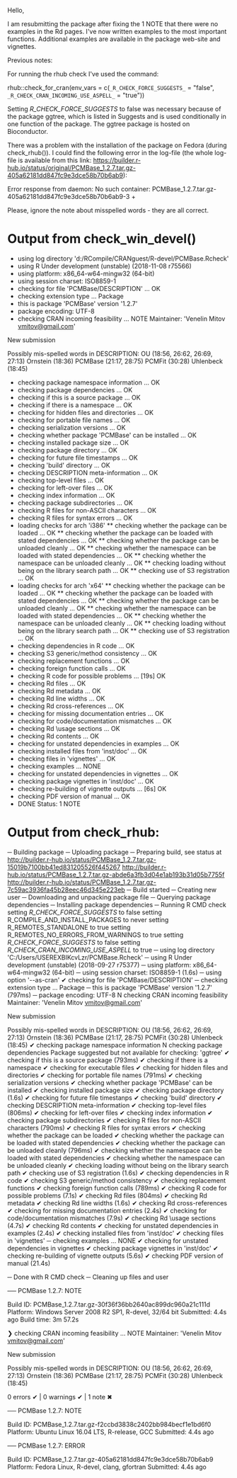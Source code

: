 Hello, 

I am resubmitting the package after fixing the 1 NOTE that there were no examples in the Rd pages. I've now written examples to the most important functions. Additional examples are available in the package web-site and vignettes. 

Previous notes:

For running the rhub check I've used the command: 

rhub::check_for_cran(env_vars = c(`_R_CHECK_FORCE_SUGGESTS_` = "false", `_R_CHECK_CRAN_INCOMING_USE_ASPELL_` = "true"))

Setting _R_CHECK_FORCE_SUGGESTS_ to false was necessary because of the package ggtree, which is listed in Suggests and is used conditionally in one function of the package. The ggtree package is hosted on Bioconductor.

There was a problem with the installation of the package on Fedora (during check_rhub()). I could find the following error in the log-file (the whole log-file is available from this link: https://builder.r-hub.io/status/original/PCMBase_1.2.7.tar.gz-405a62181dd847fc9e3dce58b70b6ab9):

Error response from daemon: No such container: PCMBase_1.2.7.tar.gz-405a62181dd847fc9e3dce58b70b6ab9-3
+

Please, ignore the note about misspelled words - they are all correct. 

# Output from check_win_devel()
* using log directory 'd:/RCompile/CRANguest/R-devel/PCMBase.Rcheck'
* using R Under development (unstable) (2018-11-08 r75566)
* using platform: x86_64-w64-mingw32 (64-bit)
* using session charset: ISO8859-1
* checking for file 'PCMBase/DESCRIPTION' ... OK
* checking extension type ... Package
* this is package 'PCMBase' version '1.2.7'
* package encoding: UTF-8
* checking CRAN incoming feasibility ... NOTE
Maintainer: 'Venelin Mitov <vmitov@gmail.com>'

New submission

Possibly mis-spelled words in DESCRIPTION:
  OU (18:56, 26:62, 26:69, 27:13)
  Ornstein (18:36)
  PCMBase (21:17, 28:75)
  PCMFit (30:28)
  Uhlenbeck (18:45)
* checking package namespace information ... OK
* checking package dependencies ... OK
* checking if this is a source package ... OK
* checking if there is a namespace ... OK
* checking for hidden files and directories ... OK
* checking for portable file names ... OK
* checking serialization versions ... OK
* checking whether package 'PCMBase' can be installed ... OK
* checking installed package size ... OK
* checking package directory ... OK
* checking for future file timestamps ... OK
* checking 'build' directory ... OK
* checking DESCRIPTION meta-information ... OK
* checking top-level files ... OK
* checking for left-over files ... OK
* checking index information ... OK
* checking package subdirectories ... OK
* checking R files for non-ASCII characters ... OK
* checking R files for syntax errors ... OK
* loading checks for arch 'i386'
** checking whether the package can be loaded ... OK
** checking whether the package can be loaded with stated dependencies ... OK
** checking whether the package can be unloaded cleanly ... OK
** checking whether the namespace can be loaded with stated dependencies ... OK
** checking whether the namespace can be unloaded cleanly ... OK
** checking loading without being on the library search path ... OK
** checking use of S3 registration ... OK
* loading checks for arch 'x64'
** checking whether the package can be loaded ... OK
** checking whether the package can be loaded with stated dependencies ... OK
** checking whether the package can be unloaded cleanly ... OK
** checking whether the namespace can be loaded with stated dependencies ... OK
** checking whether the namespace can be unloaded cleanly ... OK
** checking loading without being on the library search path ... OK
** checking use of S3 registration ... OK
* checking dependencies in R code ... OK
* checking S3 generic/method consistency ... OK
* checking replacement functions ... OK
* checking foreign function calls ... OK
* checking R code for possible problems ... [19s] OK
* checking Rd files ... OK
* checking Rd metadata ... OK
* checking Rd line widths ... OK
* checking Rd cross-references ... OK
* checking for missing documentation entries ... OK
* checking for code/documentation mismatches ... OK
* checking Rd \usage sections ... OK
* checking Rd contents ... OK
* checking for unstated dependencies in examples ... OK
* checking installed files from 'inst/doc' ... OK
* checking files in 'vignettes' ... OK
* checking examples ... NONE
* checking for unstated dependencies in vignettes ... OK
* checking package vignettes in 'inst/doc' ... OK
* checking re-building of vignette outputs ... [6s] OK
* checking PDF version of manual ... OK
* DONE
Status: 1 NOTE

# Output from check_rhub:
─  Building package
─  Uploading package
─  Preparing build, see status at
   http://builder.r-hub.io/status/PCMBase_1.2.7.tar.gz-15019b7100bb41ed831205526f445267
   http://builder.r-hub.io/status/PCMBase_1.2.7.tar.gz-abde6a3fb3d04e1ab193b31d05b7755f
   http://builder.r-hub.io/status/PCMBase_1.2.7.tar.gz-7c59ac3936fa45b28eec46d345e223eb
─  Build started
─  Creating new user
─  Downloading and unpacking package file
─  Querying package dependencies
─  Installing package dependencies
─  Running R CMD check
   setting _R_CHECK_FORCE_SUGGESTS_ to false
   setting R_COMPILE_AND_INSTALL_PACKAGES to never
   setting R_REMOTES_STANDALONE to true
   setting R_REMOTES_NO_ERRORS_FROM_WARNINGS to true
   setting _R_CHECK_FORCE_SUGGESTS_ to false
   setting _R_CHECK_CRAN_INCOMING_USE_ASPELL_ to true
─  using log directory 'C:/Users/USEREXBIKcvLzr/PCMBase.Rcheck'
─  using R Under development (unstable) (2018-09-27 r75377)
─  using platform: x86_64-w64-mingw32 (64-bit)
─  using session charset: ISO8859-1 (1.6s)
─  using option '--as-cran'
✔  checking for file 'PCMBase/DESCRIPTION'
─  checking extension type ... Package
─  this is package 'PCMBase' version '1.2.7' (797ms)
─  package encoding: UTF-8
N  checking CRAN incoming feasibility
   Maintainer: 'Venelin Mitov <vmitov@gmail.com>'
   
   New submission
   
   Possibly mis-spelled words in DESCRIPTION:
     OU (18:56, 26:62, 26:69, 27:13)
     Ornstein (18:36)
     PCMBase (21:17, 28:75)
     PCMFit (30:28)
     Uhlenbeck (18:45)
✔  checking package namespace information
N  checking package dependencies
   Package suggested but not available for checking: 'ggtree'
✔  checking if this is a source package (793ms)
✔  checking if there is a namespace
✔  checking for executable files
✔  checking for hidden files and directories
✔  checking for portable file names (791ms)
✔  checking serialization versions
✔  checking whether package 'PCMBase' can be installed
✔  checking installed package size
✔  checking package directory (1.6s)
✔  checking for future file timestanps
✔  checking 'build' directory
✔  checking DESCRIPTION meta-information
✔  checking top-level files (806ms)
✔  checking for left-over files
✔  checking index information
✔  checking package subdirectories
✔  checking R files for non-ASCII characters (790ms)
✔  checking R files for syntax errors
✔  checking whether the package can be loaded
✔  checking whether the package can be loaded with stated dependencies
✔  checking whether the package can be unloaded cleanly (796ms)
✔  checking whether the namespace can be loaded with stated dependencies
✔  checking whether the namespace can be unloaded cleanly
✔  checking loading without being on the library search path
✔  checking use of S3 registration (1.6s)
✔  checking dependencies in R code
✔  checking S3 generic/method consistency
✔  checking replacement functions
✔  checking foreign function calls (789ms)
✔  checking R code for possible problems (7.1s)
✔  checking Rd files (804ms)
✔  checking Rd metadata
✔  checking Rd line widths (1.6s)
✔  checking Rd cross-references
✔  checking for missing documentation entries (2.4s)
✔  checking for code/documentation mismatches (7.9s)
✔  checking Rd \usage sections (4.7s)
✔  checking Rd contents
✔  checking for unstated dependencies in examples (2.4s)
✔  checking installed files from 'inst/doc'
✔  checking files in 'vignettes'
─  checking examples ... NONE
✔  checking for unstated dependencies in vignettes
✔  checking package vignettes in 'inst/doc'
✔  checking re-building of vignette outputs (5.6s)
✔  checking PDF version of manual (21.4s)
   
─  Done with R CMD check
─  Cleaning up files and user

── PCMBase 1.2.7: NOTE

  Build ID:   PCMBase_1.2.7.tar.gz-30f36f36bb2640ac899dc960a21c111d
  Platform:   Windows Server 2008 R2 SP1, R-devel, 32/64 bit
  Submitted:  4.4s ago
  Build time: 3m 57.2s

❯ checking CRAN incoming feasibility ... NOTE
  Maintainer: 'Venelin Mitov <vmitov@gmail.com>'
  
  New submission
  
  Possibly mis-spelled words in DESCRIPTION:
    OU (18:56, 26:62, 26:69, 27:13)
    Ornstein (18:36)
    PCMBase (21:17, 28:75)
    PCMFit (30:28)
    Uhlenbeck (18:45)

0 errors ✔ | 0 warnings ✔ | 1 note ✖

── PCMBase 1.2.7: NOTE

  Build ID:   PCMBase_1.2.7.tar.gz-f2ccbd3838c2402bb984becf1e1bd6f0
  Platform:   Ubuntu Linux 16.04 LTS, R-release, GCC
  Submitted:  4.4s ago


── PCMBase 1.2.7: ERROR 

  Build ID:   PCMBase_1.2.7.tar.gz-405a62181dd847fc9e3dce58b70b6ab9
  Platform:   Fedora Linux, R-devel, clang, gfortran
  Submitted:  4.4s ago


